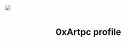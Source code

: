 <img src="https://user-images.githubusercontent.com/73097560/115834477-dbab4500-a447-11eb-908a-139a6edaec5c.gif">

<div id="user-content-toc">
  <ul align="center">
    <summary><h1 style="display: inline-block">0xArtpc profile</h1></summary>
  </ul>
</div>

<picture>
  <source media="(prefers-color-scheme: dark)" srcset="https://github.com/0xArtpc/0xArtpc/blob/output/github-contribution-grid-snake-dark.svg" />
</picture>
